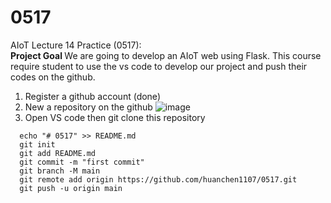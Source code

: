 # 0517 
AIoT Lecture 14 Practice (0517): \
<b>Project Goal </b>
We are going to develop an AIoT web using Flask. 
This course require student to use the vs code to develop our project and push their codes on the github.

 1. Register a github account (done)
 2. New a repository on the github
 ![image](https://tpc.googlesyndication.com/simgad/9549650618387994524)
 4. Open VS code then git clone this repository
  ```text
    echo "# 0517" >> README.md
  	git init
  	git add README.md
  	git commit -m "first commit"
  	git branch -M main
  	git remote add origin https://github.com/huanchen1107/0517.git
  	git push -u origin main
  ```
